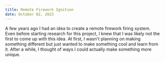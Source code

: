 ```yaml
---
title: Remote Firework Ignition
date: October 02, 2023
---
```


A few years ago I had an idea to create a remote firework firing system. Even before starting research for this project, I knew that I was likely not the first to come up with this idea. At first, I wasn't planning on making something different but just wanted to make something cool and learn from it. After a while, I thought of ways I could actually make something more unique.
